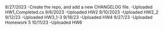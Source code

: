 8/27/2023 
-Create the repo, and add a new CHANGELOG file.
-Uploaded HW1_Completed.cs 
9/6/2023
-Uploaded HW2
9/10/2023
-Uploaded HW2_2
9/12/23
-Uploaded HW3_1-3
9/18/23
-Uploaded HW4
9/27/23
-Uploaded Homework 5
10/11/23
-Uploaded HW6
